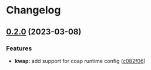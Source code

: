 # Changelog

## [0.2.0](https://github.com/toad-lib/toad/compare/toad-stem-v0.1.0...toad-stem-v0.2.0) (2023-03-08)


### Features

* **kwap:** add support for coap runtime config ([c082f06](https://github.com/toad-lib/toad/commit/c082f0696a288d2a2db9b986c3e3eaf2e7a4e8f4))
